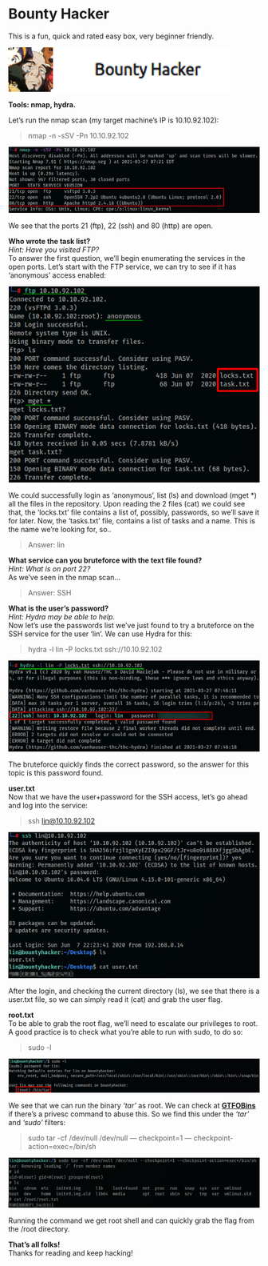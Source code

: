 # Bounty Hacker
This is a fun, quick and rated easy box, very beginner friendly.

![Bounty Hacker](../images/thm_bounty_hacker_1.png)

**Tools: nmap, hydra.**

Let’s run the nmap scan (my target machine’s IP is 10.10.92.102):
> nmap -n -sSV -Pn 10.10.92.102

![Bounty Hacker](../images/thm_bounty_hacker_2.png)

We see that the ports 21 (ftp), 22 (ssh) and 80 (http) are open.

**Who wrote the task list?**  
*Hint: Have you visited FTP?*  
To answer the first question, we’ll begin enumerating the services in the open ports. Let’s start with the FTP service, we can try to see if it has ‘anonymous’ access enabled:

![Bounty Hacker](../images/thm_bounty_hacker_3.png)

We could successfully login as ‘anonymous’, list (ls) and download (mget \*) all the files in the repository. Upon reading the 2 files (cat) we could see that, the ‘locks.txt’ file contains a list of, possibly, passwords, so we’ll save it for later. Now, the ‘tasks.txt’ file, contains a list of tasks and a name. This is the name we’re looking for, so..
> Answer: lin

**What service can you bruteforce with the text file found?**  
*Hint: What is on port 22?*  
As we’ve seen in the nmap scan…
> Answer: SSH

**What is the user’s password?**  
*Hint: Hydra may be able to help.*  
Now let’s use the passwords list we’ve just found to try a bruteforce on the SSH service for the user ‘lin’. We can use Hydra for this:
> hydra -l lin -P locks.txt ssh://10.10.92.102

![Bounty Hacker](../images/thm_bounty_hacker_4.png)

The bruteforce quickly finds the correct password, so the answer for this topic is this password found.

**user.txt**  
Now that we have the user+password for the SSH access, let’s go ahead and log into the service:
> ssh lin@10.10.92.102

![Bounty Hacker](../images/thm_bounty_hacker_5.png)

After the login, and checking the current directory (ls), we see that there is a user.txt file, so we can simply read it (cat) and grab the user flag.

**root.txt**  
To be able to grab the root flag, we’ll need to escalate our privileges to root. A good practice is to check what you’re able to run with sudo, to do so:
> sudo -l

![Bounty Hacker](../images/thm_bounty_hacker_6.png)

We see that we can run the binary *‘tar’* as root. We can check at [**GTFOBins**](https://gtfobins.github.io/) if there’s a privesc command to abuse this. So we find this under the *‘tar’* and *‘sudo’* filters:
> sudo tar -cf /dev/null /dev/null — checkpoint=1 — checkpoint-action=exec=/bin/sh

![Bounty Hacker](../images/thm_bounty_hacker_7.png)

Running the command we get root shell and can quickly grab the flag from the /root directory.

**That’s all folks!**  
Thanks for reading and keep hacking!
